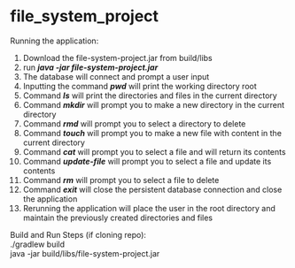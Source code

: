 # file_system_project

Running the application:
1. Download the file-system-project.jar from build/libs
2. run ***java -jar file-system-project.jar***
3. The database will connect and prompt a user input
4. Inputting the command ***pwd*** will print the working directory root
5. Command ***ls*** will print the directories and files in the current directory
6. Command ***mkdir*** will prompt you to make a new directory in the current directory
7. Command ***rmd*** will prompt you to select a directory to delete
8. Command ***touch*** will prompt you to make a new file with content in the current directory
9. Command ***cat*** will prompt you to select a file and will return its contents
10. Command ***update-file*** will prompt you to select a file and update its contents
11. Command ***rm*** will prompt you to select a file to delete
12. Command ***exit*** will close the persistent database connection and close the application
13. Rerunning the application will place the user in the root directory and maintain the previously created directories and files


Build and Run Steps (if cloning repo):
<br>
./gradlew build
<br>
java -jar build/libs/file-system-project.jar
